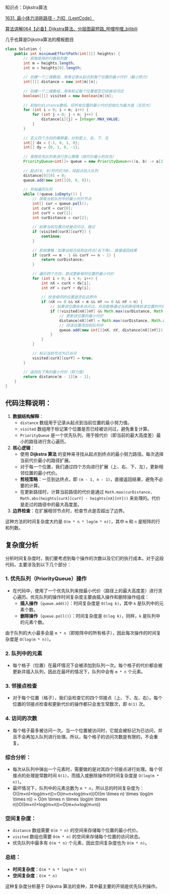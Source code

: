 

知识点：Dijkstra算法



[1631. 最小体力消耗路径 - 力扣（LeetCode）](https://leetcode.cn/problems/path-with-minimum-effort/description/)



[算法讲解064【必备】Dijkstra算法、分层图最短路_哔哩哔哩_bilibili](https://www.bilibili.com/video/BV1Cm4y1g77W/?spm_id_from=333.1391.0.0&vd_source=96c1635797a0d7626fb60e973a29da38)



几乎也算是Dijkstra算法的模板题目



```java
class Solution {
    public int minimumEffortPath(int[][] heights) {
        // 获取矩阵的行数和列数
        int m = heights.length;
        int n = heights[0].length;
        
        // 创建一个二维数组，用来记录从起点到每个位置的最小代价（最小努力）
        int[][] distance = new int[m][n];
        
        // 创建一个二维数组，用来标记每个位置是否已经被访问过
        boolean[][] visited = new boolean[m][n];
        
        // 初始化distance数组，将所有位置的最小代价初始化为最大值（无穷大）
        for (int i = 0; i < m; i++) {
            for (int j = 0; j < n; j++) {
                distance[i][j] = Integer.MAX_VALUE;
            }
        }
        
        // 定义四个方向的偏移量，分别是上、右、下、左
        int[] dx = {-1, 0, 1, 0};
        int[] dy = {0, 1, 0, -1};
        
        // 使用优先队列来进行贪心策略（按代价最小的优先）
        PriorityQueue<int[]> queue = new PriorityQueue<>((a, b) -> a[2] - b[2]);
        
        // 起点(0, 0)的代价为0，将起点加入队列
        distance[0][0] = 0;
        queue.add(new int[]{0, 0, 0});
        
        // 开始遍历队列
        while (!queue.isEmpty()) {
            // 获取当前队列中的最小代价节点
            int[] cur = queue.poll();
            int curX = cur[0];
            int curY = cur[1];
            int curDistance = cur[2];
            
            // 如果当前位置已经被访问过，跳过
            if (visited[curX][curY]) {
                continue;
            }
            
            // 剪枝策略：如果当前已经到达终点(右下角)，直接返回结果
            if (curX == m - 1 && curY == n - 1) {
                return curDistance;
            }
            
            // 遍历四个方向，尝试更新相邻位置的最小代价
            for (int i = 0; i < 4; i++) {
                int nX = curX + dx[i];
                int nY = curY + dy[i];
                
                // 检查相邻的位置是否在边界内
                if (nX >= 0 && nX < m && nY >= 0 && nY < n) {
                    // 如果该位置尚未访问过，并且能够通过当前路径降低该位置的代价
                    if (!visited[nX][nY] && Math.max(curDistance, Math.abs(heights[curX][curY] - heights[nX][nY])) < distance[nX][nY]) {
                        // 更新该位置的最小代价
                        distance[nX][nY] = Math.max(curDistance, Math.abs(heights[curX][curY] - heights[nX][nY]));
                        // 将该位置添加到队列中
                        queue.add(new int[]{nX, nY, distance[nX][nY]});
                    }
                }
            }
            
            // 标记当前节点为已访问
            visited[curX][curY] = true;
        }
        
        // 返回右下角的最小代价（努力值）
        return distance[m - 1][n - 1];
    }
}

```





## 代码注释说明：

1. **数据结构解释**：
   - `distance` 数组用于记录从起点到当前位置的最小努力值。
   - `visited` 数组用于标记某个位置是否已经被访问过，避免重复计算。
   - `PriorityQueue` 是一个优先队列，用于按代价（即当前的最大高度差）最小的路径进行贪心遍历。
2. **核心逻辑**：
   - 使用 **Dijkstra 算法** 的变种来寻找从起点到终点的最小努力路径。每次选择当前代价最小的路径扩展。
   - 对于每一个位置，我们通过四个方向进行扩展（上、右、下、左），更新相邻位置的最小代价。
   - **剪枝策略**：一旦到达终点，即 `(m - 1, n - 1)`，直接返回结果，避免不必要的计算。
   - 在更新路径时，计算当前路径的代价是通过 `Math.max(curDistance, Math.abs(heights[curX][curY] - heights[nX][nY]))` 来处理的。代价是走过的路径中的最大高度差。
3. **边界检查**：在扩展相邻节点时，检查节点是否超出了边界。

这种方法的时间复杂度大约是 `O(m * n * log(m * n))`，其中 `m` 和 `n` 是矩阵的行和列数。



## 复杂度分析

分析时间复杂度时，我们要考虑到每个操作的次数以及它们的执行成本。对于这段代码，主要涉及到以下几个部分：

### 1. **优先队列（PriorityQueue）操作**

- 在代码中，使用了一个优先队列来按最小代价（路径上的最大高度差）进行贪心遍历。优先队列的操作时间复杂度主要由插入操作和删除操作组成：
  - **插入操作**（`queue.add()`）：时间复杂度是 `O(log k)`，其中 `k` 是队列中的元素个数。
  - **删除操作**（`queue.poll()`）：时间复杂度是 `O(log k)`，同样，`k` 是队列中的元素个数。

由于队列的大小最多会是 `m * n`（即矩阵中的所有格子），因此每次操作的时间复杂度是 `O(log(m * n))`。

### 2. **队列中的元素**

- 每个格子（位置）在最坏情况下会被添加到队列一次。每个格子的代价都会被更新并插入队列，因此在最坏的情况下，队列中会有 `m * n` 个元素。

### 3. **邻接点检查**

- 对于每个位置（格子），我们会检查它的四个邻接点（上、下、左、右）。每个位置的邻接点检查和更新代价的操作都只会发生常数次，即 `O(1)` 次。

### 4. **访问的次数**

- 每个格子最多被访问一次。当一个位置被访问时，它就会被标记为已访问，并且不会再加入队列进行处理。所以，每个格子的访问次数是有限的，不会重复。

### 综合分析：

- 每次从队列中弹出一个元素时，需要做的是对其四个邻接点进行处理。每个邻接点的处理是常数时间 `O(1)`，而插入或删除操作的时间复杂度是 `O(log(m * n))`。
- 最坏情况下，队列中的元素总数为 `m * n`，所以总的时间复杂度为： O((m×n)×log⁡(m×n))=O(m×n×log⁡(m×n))O((m \times n) \times \log(m \times n)) = O(m \times n \times \log(m \times n))O((m×n)×log(m×n))=O(m×n×log(m×n))

### 空间复杂度：

- `distance` 数组需要 `O(m * n)` 的空间来存储每个位置的最小代价。
- `visited` 数组也需要 `O(m * n)` 的空间来存储每个位置的访问状态。
- 优先队列中最多有 `O(m * n)` 个元素，因此空间复杂度也为 `O(m * n)`。

### 总结：

- **时间复杂度**：`O(m * n * log(m * n))`
- **空间复杂度**：`O(m * n)`

这种复杂度分析基于 Dijkstra 算法的变种，其中最主要的开销是优先队列操作。